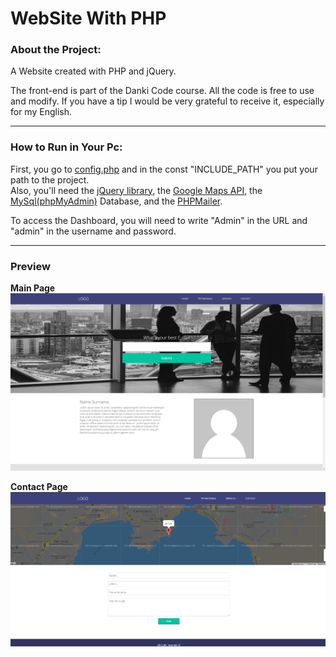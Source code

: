 # WebSite With PHP

### About the Project:
  A Website created with PHP and jQuery.
  
  The front-end is part of the Danki Code course.
  All the code is free to use and modify. 
  If you have a tip I would be very grateful to receive it, especially for my English.

<hr>

### How to Run in Your Pc:
  First, you go to [config.php](https://github.com/Gabriel-Spinola/Website-PHP/blob/main/App/config.php) and in the const "INCLUDE_PATH" you put your path to the project.<br>
  Also, you'll need the [jQuery library](https://jquery.com/), the [Google Maps API](https://maps.googleapis.com/maps/api/js?v=3.exp&key=AIzaSyDHPNQxozOzQSZ-djvWGOBUsHkBUoT_qH4),
  the [MySql(phpMyAdmin)](https://github.com/Gabriel-Spinola/Website-PHP/blob/main/DataBase/tb_phpwebproject.sql) Database, and the [PHPMailer](https://github.com/PHPMailer/PHPMailer).
  
  To access the Dashboard, you will need to write "Admin" in the URL and "admin" in the username and password.

<hr>

### Preview

 __**Main Page**__
<br>
<img src="https://github.com/Gabriel-Spinola/Website-PHP/blob/main/App/images/print%20main.png">

__**Contact Page**__
<br>
<img src="https://github.com/Gabriel-Spinola/Website-PHP/blob/main/App/images/print%20contact.png">
